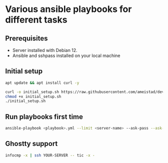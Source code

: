# Various ansible playbooks for different tasks

## Prerequisites
- Server installed with Debian 12.
- Ansible and sshpass installed on your local machine

## Initial setup
```sh
apt update && apt install curl -y

curl -o initial_setup.sh https://raw.githubusercontent.com/ameistad/devops/refs/heads/main/initial_setup.sh
chmod +x initial_setup.sh
./initial_setup.sh

```


## Run playbooks first time
```sh
ansible-playbook <playbook>.yml --limit <server-name> --ask-pass --ask-become-pass
```

## Ghostty support
```bash
infocmp -x | ssh YOUR-SERVER -- tic -x -
```
